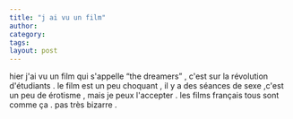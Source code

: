 ```yaml
---
title: "j ai vu un film"
author:
category: 
tags: 
layout: post
---
```

hier j'ai vu un film qui s'appelle “the dreamers” , c'est sur la révolution d'étudiants . le film est un peu choquant , il y a des séances de sexe ,c'est un peu de érotisme , mais je peux l'accepter .
les films français tous sont comme ça . pas très bizarre .

